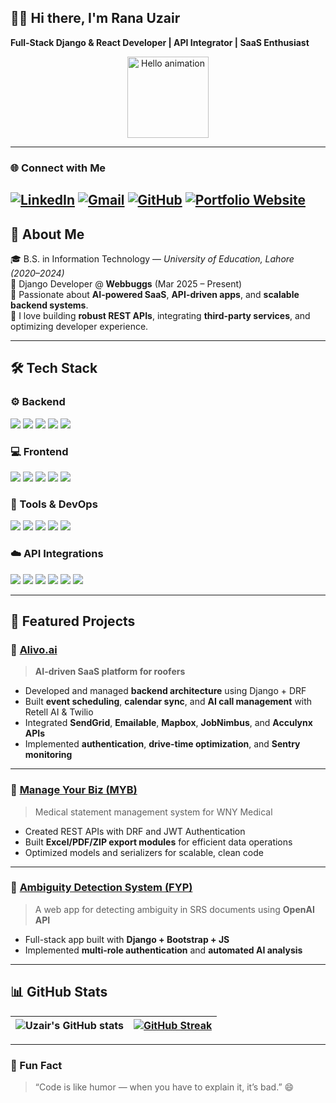 ## 🧑‍💻 Hi there, I'm **Rana Uzair**  
**Full-Stack Django & React Developer | API Integrator | SaaS Enthusiast**

<p align="center">
<img src="https://media.giphy.com/media/1fhj2FW0661V3Nb2Me/giphy.gif" width="130" alt="Hello animation">
</p>

---
### 🌐 Connect with Me
[![LinkedIn](https://img.shields.io/badge/LinkedIn-0077B5?style=for-the-badge&logo=linkedin&logoColor=white)](https://pk.linkedin.com/in/rana-uzair-983773279) 
[![Gmail](https://img.shields.io/badge/Email-D14836?style=for-the-badge&logo=gmail&logoColor=white)](mailto:ranauzair686@gmail.com)
[![GitHub](https://img.shields.io/badge/GitHub-171515?style=for-the-badge&logo=github&logoColor=white)](https://github.com/Ranauzair686)
[![Portfolio Website](https://img.shields.io/badge/Portfolio%20Website-00bcd4?style=for-the-badge&logo=google-chrome&logoColor=white)](https://ranauzair.netlify.app/)
---

## 🚀 About Me
🎓 B.S. in Information Technology — *University of Education, Lahore (2020–2024)*  
💼 Django Developer @ **Webbuggs** (Mar 2025 – Present)  
🧠 Passionate about **AI-powered SaaS**, **API-driven apps**, and **scalable backend systems**.  
💬 I love building **robust REST APIs**, integrating **third-party services**, and optimizing developer experience.  

---

## 🛠️ Tech Stack

### ⚙️ Backend
<p>
<img src="https://img.shields.io/badge/Python-3776AB?style=for-the-badge&logo=python&logoColor=white" />
<img src="https://img.shields.io/badge/Django-092E20?style=for-the-badge&logo=django&logoColor=white" />
<img src="https://img.shields.io/badge/DRF-ff1709?style=for-the-badge&logo=django&logoColor=white" />
<img src="https://img.shields.io/badge/MySQL-005C84?style=for-the-badge&logo=mysql&logoColor=white" />
<img src="https://img.shields.io/badge/SQLite-003B57?style=for-the-badge&logo=sqlite&logoColor=white" />
</p>

### 💻 Frontend
<p>
<img src="https://img.shields.io/badge/React-20232A?style=for-the-badge&logo=react&logoColor=61DAFB" />
<img src="https://img.shields.io/badge/JavaScript-F7DF1E?style=for-the-badge&logo=javascript&logoColor=000" />
<img src="https://img.shields.io/badge/HTML5-E34F26?style=for-the-badge&logo=html5&logoColor=white" />
<img src="https://img.shields.io/badge/CSS3-1572B6?style=for-the-badge&logo=css3&logoColor=white" />
<img src="https://img.shields.io/badge/Bootstrap-563D7C?style=for-the-badge&logo=bootstrap&logoColor=white" />
</p>

### 🧩 Tools & DevOps
<p>
<img src="https://img.shields.io/badge/Git-F05032?style=for-the-badge&logo=git&logoColor=white" />
<img src="https://img.shields.io/badge/GitHub-171515?style=for-the-badge&logo=github&logoColor=white" />
<img src="https://img.shields.io/badge/Docker-2CA5E0?style=for-the-badge&logo=docker&logoColor=white" />
<img src="https://img.shields.io/badge/Sentry-362D59?style=for-the-badge&logo=sentry&logoColor=white" />
<img src="https://img.shields.io/badge/Postman-FF6C37?style=for-the-badge&logo=postman&logoColor=white" />
</p>

### ☁️ API Integrations
<p>
<img src="https://img.shields.io/badge/Google%20Calendar-4285F4?style=for-the-badge&logo=google-calendar&logoColor=white" />
<img src="https://img.shields.io/badge/Microsoft%20Graph-0078D4?style=for-the-badge&logo=microsoft&logoColor=white" />
<img src="https://img.shields.io/badge/Mapbox-000000?style=for-the-badge&logo=mapbox&logoColor=white" />
<img src="https://img.shields.io/badge/Twilio-F22F46?style=for-the-badge&logo=twilio&logoColor=white" />
<img src="https://img.shields.io/badge/SendGrid-0085CA?style=for-the-badge&logo=sendgrid&logoColor=white" />
<img src="https://img.shields.io/badge/OpenAI-412991?style=for-the-badge&logo=openai&logoColor=white" />
</p>

---

## 🧠 Featured Projects

### 🔹 [Alivo.ai](http://alivo.ai)
> **AI-driven SaaS platform for roofers**

- Developed and managed **backend architecture** using Django + DRF  
- Built **event scheduling**, **calendar sync**, and **AI call management** with Retell AI & Twilio  
- Integrated **SendGrid**, **Emailable**, **Mapbox**, **JobNimbus**, and **Acculynx APIs**  
- Implemented **authentication**, **drive-time optimization**, and **Sentry monitoring**

---

### 🔹 [Manage Your Biz (MYB)](https://github.com/Ranauzair686)
> Medical statement management system for WNY Medical

- Created REST APIs with DRF and JWT Authentication  
- Built **Excel/PDF/ZIP export modules** for efficient data operations  
- Optimized models and serializers for scalable, clean code  

---

### 🔹 [Ambiguity Detection System (FYP)](https://github.com/Ranauzair686/FYP)
> A web app for detecting ambiguity in SRS documents using **OpenAI API**

- Full-stack app built with **Django + Bootstrap + JS**  
- Implemented **multi-role authentication** and **automated AI analysis**

---

## 📊 GitHub Stats
| ![Uzair's GitHub stats](https://github-readme-stats.vercel.app/api?username=Ranauzair686&show_icons=true&theme=material-palenight) | [![GitHub Streak](https://github-readme-streak-stats.herokuapp.com?user=Ranauzair686&theme=material-palenight)](https://github.com/Ranauzair686) |
|---|---|

---

### 🧩 Fun Fact
> “Code is like humor — when you have to explain it, it’s bad.” 😄
